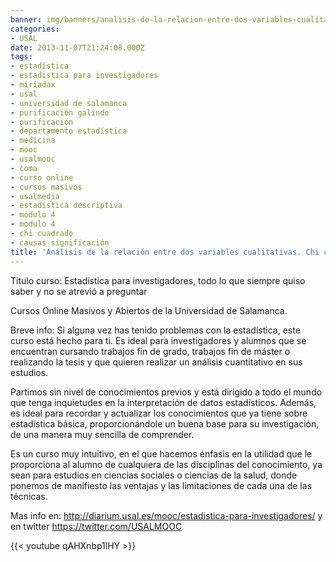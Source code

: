 ```yaml
---
banner: img/banners/analisis-de-la-relacion-entre-dos-variables-cualitativas-chi-cuadrado-significacion-modulo-4.jpg
categories:
- USAL
date: 2013-11-07T21:24:08.000Z
tags:
- estadística
- estadistica para investigadores
- miriadax
- usal
- universidad de salamanca
- purificación galindo
- purificación
- departamento estadística
- medicina
- mooc
- usalmooc
- coma
- curso online
- cursos masivos
- usalmedia
- estadística descriptiva
- módulo 4
- modulo 4
- chi cuadrado
- causas significación
title: 'Análisis de la relación entre dos variables cualitativas. Chi cuadrado: significación Módulo 4'
---
```


Titulo curso: Estadística para investigadores, todo lo que siempre quiso saber y no se atrevió a preguntar

Cursos Online Masivos y Abiertos de la Universidad de Salamanca.

Breve info: Si alguna vez has tenido problemas con la estadística, este curso está hecho para ti. Es ideal para investigadores y alumnos que se encuentran cursando trabajos fin de grado, trabajos fin de máster o realizando la tesis y que quieren realizar un análisis cuantitativo en sus estudios.

 Partimos sin nivel de conocimientos previos y está dirigido a todo el mundo que tenga inquietudes en la interpretación de datos estadísticos. Además, es ideal para recordar y actualizar los conocimientos que ya tiene sobre estadística básica, proporcionándole un buena base para su investigación, de una manera muy sencilla de comprender.

 Es un curso muy intuitivo, en el que hacemos énfasis en la utilidad que le proporciona al alumno de cualquiera de las disciplinas del conocimiento, ya sean para estudios en ciencias sociales o ciencias de la salud, donde ponemos de manifiesto las ventajas y las limitaciones de cada una de las técnicas.

Mas info en: http://diarium.usal.es/mooc/estadistica-para-investigadores/ y en twitter https://twitter.com/USALMOOC

{{< youtube qAHXnbp1lHY >}}
